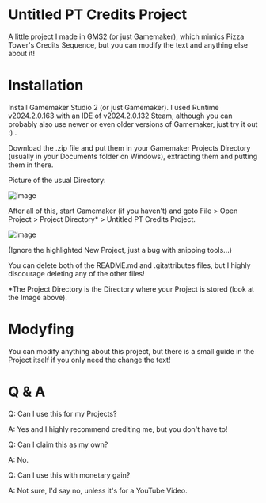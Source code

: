 # Untitled PT Credits Project
A little project I made in GMS2 (or just Gamemaker), which mimics Pizza Tower's Credits Sequence, but you can modify the text and anything else about it!

# Installation
Install Gamemaker Studio 2 (or just Gamemaker). I used Runtime v2024.2.0.163 with an IDE of v2024.2.0.132 Steam, although you can probably also use newer or even older versions of Gamemaker, just try it out :) .

Download the .zip file and put them in your Gamemaker Projects Directory (usually in your Documents folder on Windows), extracting them and putting them in there.

Picture of the usual Directory: 

![image](https://github.com/rammandoof/PTcredits-text-GMS2/assets/146557994/21865fbb-c752-4b50-9586-59db2e44227c)

After all of this, start Gamemaker (if you haven't) and goto File > Open Project > Project Directory* > Untitled PT Credits Project.

![image](https://github.com/rammandoof/PTcredits-text-GMS2/assets/146557994/d839441c-83d5-4e88-9125-9788f4905cc4)

(Ignore the highlighted New Project, just a bug with snipping tools...)

You can delete both of the README.md and .gitattributes files, but I highly discourage deleting any of the other files!

*The Project Directory is the Directory where your Project is stored (look at the Image above).

# Modyfing
You can modify anything about this project, but there is a small guide in the Project itself if you only need the change the text!

# Q & A
Q: Can I use this for my Projects?

A: Yes and I highly recommend crediting me, but you don't have to!


Q: Can I claim this as my own?

A: No.


Q: Can I use this with monetary gain?

A: Not sure, I'd say no, unless it's for a YouTube Video.
